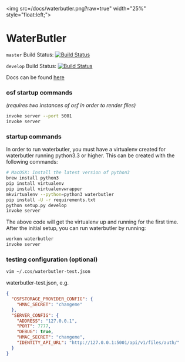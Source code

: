 <img src=/docs/waterbutler.png?raw=true" width="25%" style="float:left;">
# WaterButler

`master` Build Status: [![Build Status](https://travis-ci.org/CenterForOpenScience/waterbutler.svg?branch=master)](https://travis-ci.org/CenterForOpenScience/waterbutler)

`develop` Build Status: [![Build Status](https://travis-ci.org/CenterForOpenScience/waterbutler.svg?branch=develop)](https://travis-ci.org/CenterForOpenScience/waterbutler)

Docs can be found [here](https://waterbutler.readthedocs.org/en/latest/)

### osf startup commands

*(requires two instances of osf in order to render files)*

```bash
invoke server --port 5001
invoke server
```


### startup commands

In order to run waterbutler, you must have a virtualenv created for waterbutler running python3.3 or higher.  This can be created with the following commands:

```bash
# MacOSX: Install the latest version of python3
brew install python3 
pip install virtualenv 
pip install virtualenvwrapper 
mkvirtualenv --python=python3 waterbutler
pip install -U -r requirements.txt
python setup.py develop
invoke server
```

The above code will get the virtualenv up and running for the first time.  After the initial setup, you can run waterbutler by running:

```bash
workon waterbutler
invoke server
```

### testing configuration (optional)

```bash
vim ~/.cos/waterbutler-test.json
```

waterbutler-test.json, e.g.

```json
{
  "OSFSTORAGE_PROVIDER_CONFIG": {
    "HMAC_SECRET": "changeme"
  },
  "SERVER_CONFIG": {
    "ADDRESS": "127.0.0.1",
    "PORT": 7777,
    "DEBUG": true,
    "HMAC_SECRET": "changeme",
    "IDENTITY_API_URL": "http://127.0.0.1:5001/api/v1/files/auth/"
  }
}
```
